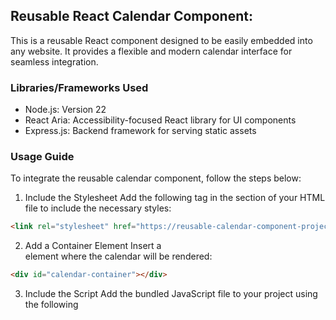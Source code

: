 ## Reusable React Calendar Component:

This is a reusable React component designed to be easily embedded into any website. It provides a flexible and modern calendar interface for seamless integration.

### Libraries/Frameworks Used

* Node.js: Version 22
* React Aria: Accessibility-focused React library for UI components
* Express.js: Backend framework for serving static assets


### Usage Guide

To integrate the reusable calendar component, follow the steps below:

1. Include the Stylesheet
Add the following <link> tag in the <head> section of your HTML file to include the necessary styles:

```html 
<link rel="stylesheet" href="https://reusable-calendar-component-project.onrender.com/assets/index-DZqdcNWe.css">
```
2. Add a Container Element
Insert a <div> element where the calendar will be rendered:

```html
<div id="calendar-container"></div>
```
3. Include the Script
Add the bundled JavaScript file to your project using the following <script> tag:

```html 
<script src="https://reusable-calendar-component-project.onrender.com/assets/index-B8IM7gcy.js"></script>
```

4. Initialize the Component

Use the initMyCalendar function to initialize the calendar with the required properties:

```html 
<script>
  window.initMyCalendar({
    companyId: "3", // Your unique company identifier
  });
</script>
```

Your final HTML structure should look like this:

```html 
<!DOCTYPE html>
<html lang="en">
  <head>
    <meta charset="UTF-8">
    <title>Reusable React Calendar</title>
    <link rel="stylesheet" href="https://reusable-calendar-component-project.onrender.com/assets/index-DZqdcNWe.css">
  </head>
  <body>
    <div id="calendar-container"></div>
    <script src="https://reusable-calendar-component-project.onrender.com/assets/index-B8IM7gcy.js"></script>
    <script>
      window.initMyCalendar({
        companyId: "3",
      });
    </script>
  </body>
</html>

```

## Development Instructions

To build the component locally, run the following command in your terminal:

```html
nvm install && pnpm install && pnpm build
```

This command will generate the bundled assets for production, including the stylesheet and JavaScript files

The companyId is a required property for initialization. Customize it as per your integration requirements.
